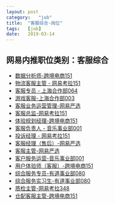 ```yaml
---
layout:	post
category:	"job"
title:	"客服综合-岗位"
tags:	[job]
date:	2019-03-14
---
```

## 网易内推职位类别：客服综合
- [数据分析师-跨境电商151](http://mobile.bole.netease.com/bole/boleDetail?id=10426&employeeId=346f03c3cda5f04c&key=all)
- [物流客服主管 - 网易考拉151](http://mobile.bole.netease.com/bole/boleDetail?id=15462&employeeId=346f03c3cda5f04c&key=all)
- [客服专员 - 上海合作部064](http://mobile.bole.netease.com/bole/boleDetail?id=15640&employeeId=346f03c3cda5f04c&key=all)
- [游戏客服-上海合作部003](http://mobile.bole.netease.com/bole/boleDetail?id=13772&employeeId=346f03c3cda5f04c&key=all)
- [客服业务运营管理-网易严选
](http://mobile.bole.netease.com/bole/boleDetail?id=15066&employeeId=346f03c3cda5f04c&key=all)
- [客服总监-网易考拉151](http://mobile.bole.netease.com/bole/boleDetail?id=13328&employeeId=346f03c3cda5f04c&key=all)
- [体验规划经理-跨境电商151](http://mobile.bole.netease.com/bole/boleDetail?id=11705&employeeId=346f03c3cda5f04c&key=all)
- [客服负责人 - 音乐事业部001](http://mobile.bole.netease.com/bole/boleDetail?id=15565&employeeId=346f03c3cda5f04c&key=all)
- [投诉经理 - 网易考拉151](http://mobile.bole.netease.com/bole/boleDetail?id=15230&employeeId=346f03c3cda5f04c&key=all)
- [客服经理（售后）-网易严选](http://mobile.bole.netease.com/bole/boleDetail?id=10702&employeeId=346f03c3cda5f04c&key=all)
- [客服主管-网易严选](http://mobile.bole.netease.com/bole/boleDetail?id=9124&employeeId=346f03c3cda5f04c&key=all)
- [客户服务运营-音乐事业部001](http://mobile.bole.netease.com/bole/boleDetail?id=14794&employeeId=346f03c3cda5f04c&key=all)
- [用户体验师（客服）-跨境电商151](http://mobile.bole.netease.com/bole/boleDetail?id=10405&employeeId=346f03c3cda5f04c&key=all)
- [综合服务专员-有道事业部080](http://mobile.bole.netease.com/bole/boleDetail?id=5389&employeeId=346f03c3cda5f04c&key=all)
- [综合服务实习生-有道事业部080](http://mobile.bole.netease.com/bole/boleDetail?id=6392&employeeId=346f03c3cda5f04c&key=all)
- [质检主管-网易考拉348](http://mobile.bole.netease.com/bole/boleDetail?id=13432&employeeId=346f03c3cda5f04c&key=all)
- [仓配客服主管-跨境电商151](http://mobile.bole.netease.com/bole/boleDetail?id=12453&employeeId=346f03c3cda5f04c&key=all)

